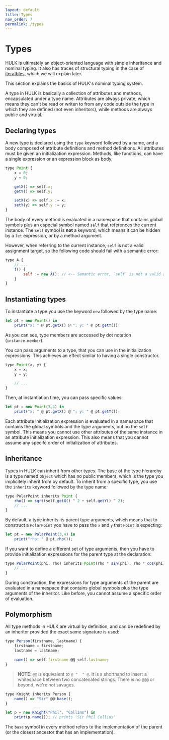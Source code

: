 ```yaml
---
layout: default
title: Types
nav_order: 7
permalink: /types
---
```


# Types

HULK is ultimately an object-oriented language with simple inheritance and nominal typing. It also has traces of structural typing in the case of [iteratbles](/iteratbles), which we will explain later.

This section explains the basics of HULK's nominal typing system.

A type in HULK is basically a collection of attributes and methods, encapsulated under a type name. Attributes are always private, which means they can't be read or writen to from any code outside the type in which they are defined (not even inheritors), while methods are always public and virtual.

## Declaring types

A new type is declared using the `type` keyword followed by a name, and a body composed of attribute definitions and method definitions. All attributes must be given an initialization expression. Methods, like functions, can have a single expression or an expression block as body;

```js
type Point {
    x = 0;
    y = 0;

    getX() => self.x;
    getY() => self.y;

    setX(x) => self.x := x;
    setY(y) => self.y := y;
}
```

The body of every method is evaluated in a namespace that contains global symbols plus an especial symbol named `self` that references the current instance. The `self` symbol is **not** a keyword, which means it can be hidden by a `let` expression, or by a method argument.

However, when referring to the current instance, `self` is not a valid assignment target, so the following code should fail with a semantic error:

```js
type A {
    // ...
    f() {
        self := new A(); // <-- Semantic error, `self` is not a valid assignment target
    }
}
```

## Instantiating types

To instantiate a type you use the keyword `new` followed by the type name:

```js
let pt = new Point() in
    print("x: " @ pt.getX() @ "; y: " @ pt.getY());
```

As you can see, type members are accessed by dot notation (`instance.member`).

You can pass arguments to a type, that you can use in the initialization expressions. This achieves an effect similar to having a single constructor.

```js
type Point(x, y) {
    x = x;
    y = y;

    // ...
}
```

Then, at instantiation time, you can pass specific values:

```js
let pt = new Point(3,4) in
    print("x: " @ pt.getX() @ "; y: " @ pt.getY());
```

Each attribute initialization expression is evaluated in a namespace that contains the global symbols and the type arguments, but no the `self` symbol. This means you cannot use other attributes of the same instance in an attribute initialization expression. This also means that you cannot assume any specifc order of initialization of attributes.

## Inheritance

Types in HULK can inherit from other types. The base of the type hierarchy is a type named `Object` which has no public members, which is the type you implicitely inherit from by default. To inherit from a specific type, you use the `inherits` keyword followed by the type name:

```js
type PolarPoint inherits Point {
    rho() => sqrt(self.getX() ^ 2 + self.getY() ^ 2);
    // ...
}
```

By default, a type inherits its parent type arguments, which means that to construct a `PolarPoint` you have to pass the `x` and `y` that `Point` is expecting:

```js
let pt = new PolarPoint(3,4) in
    print("rho: " @ pt.rho());
```

If you want to define a different set of type arguments, then you have to provide initialization expressions for the parent type at the declaration:

```js
type PolarPoint(phi, rho) inherits Point(rho * sin(phi), rho * cos(phi)) {
    // ...
}
```

During construction, the expressions for type arguments of the parent are evaluated in a namespace that contains global symbols plus the type arguments of the inheritor. Like before, you cannot assume a specific order of evaluation.

## Polymorphism

All type methods in HULK are virtual by definition, and can be redefined by an inheritor provided the exact same signature is used:

```js
type Person(firstname, lastname) {
    firstname = firstname;
    lastname = lastname;

    name() => self.firstname @@ self.lastname;
}
```

> **NOTE**: `@@` is equivalent to `@ "  " @`. It is a shorthand to insert a whitespace between two concatenated strings. There is no `@@@` or beyond, we're not savages.

```js
type Knight inherits Person {
    name() => "Sir" @@ base();
}

let p = new Knight("Phil", "Collins") in
    print(p.name()); // prints 'Sir Phil Collins'
```

The `base` symbol in every method refers to the implementation of the parent (or the closest ancestor that has an implementation).

